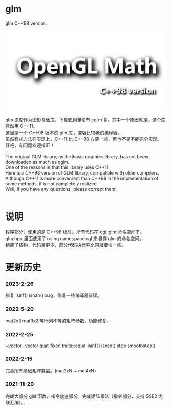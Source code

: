 # glm
glm C++98 version.

![logo](./glm.jpg)

glm 原库作为图形基础库，下载使用量没有 cglm 多，其中一个原因就是，这个库竟然用 C++11。<br>
这里是一个 C++98 版本的 glm 库，兼容比较老的编译器。<br>
虽然有些方法在实现上，C++11 比 C++98 方便一些，但也不是不能完全实现。<br>
好吧，有问题欢迎指正！<br>
<br>
The original GLM library, as the basic graphics library, has not been downloaded as much as cglm.<br>
One of the reasons is that this library uses C++11.<br>
Here is a C++98 version of GLM library, compatible with older compilers.<br>
Although C++11 is more convenient than C++98 in the implementation of some methods, it is not completely realized.<br>
Well, if you have any questions, please correct them!<br>
<br>
# 说明<br>
程序部分，使用的是 C++98 标准，所有代码在 cgl::glm 命名空间下。<br>
glm.hpp 里面使用了 using namespace cgl 来暴露 glm 的命名空间。<br>
精简了结构，代码量更少，部分代码执行率比原版要快一些。<br>

# 更新历史<br>

### 2023-2-26
修复 isinf() isnan() bug，修复一些编译器错误。

### 2022-5-20
mat2x3 mat3x2 等行列不等的矩阵参数、功能修复。

### 2022-2-25
+vector
-vector
quat<T>
fixed traits<float>::equal
isinf()
isnan()
step
smoothstep()

### 2022-2-15
完善所有基础矩阵类型。(mat2xN ~ mat4xN)

### 2021-11-20
完成大部分 glsl 函数，指令加速部分，完成矩阵乘法（指令部分，支持 SSE2 内联汇编）。